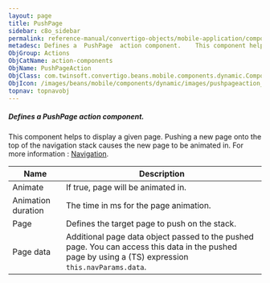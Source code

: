 ```yaml
---
layout: page
title: PushPage
sidebar: c8o_sidebar
permalink: reference-manual/convertigo-objects/mobile-application/components/action-components/pushpage/
metadesc: Defines a  PushPage  action component.    This component helps to display a given page. Pushing a new page onto the top of the navigation stack causes
ObjGroup: Actions
ObjCatName: action-components
ObjName: PushPageAction
ObjClass: com.twinsoft.convertigo.beans.mobile.components.dynamic.ComponentManager$1
ObjIcon: /images/beans/mobile/components/dynamic/images/pushpageaction_color_32x32.png
topnav: topnavobj
---
```

##### Defines a <i>PushPage</i> action component. 
  This component helps to display a given page. Pushing a new page onto the top of the navigation stack causes the new page to be animated in.
For more information : <a target='_blank' href='https://ionicframework.com/docs/v3/components/#navigation'>Navigation</a>.

Name | Description 
--- | ---
Animate | If true, page will be animated in.
Animation duration | The time in ms for the page animation.
Page | Defines the target page to push on the stack.
Page data | Additional page data object passed to the pushed page. You can access this data in the pushed page by using a (TS) expression <code>this.navParams.data</code>.

